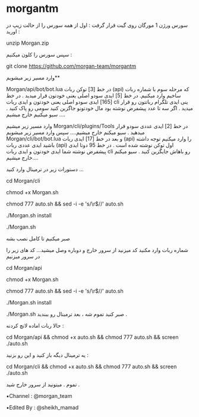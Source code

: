 # morgantm

سورس ورژن 1 مورگان روی گیت قرار گرفت
:
اول از همه سورس را از حالت زیپ در اورید :

unzip Morgan.zip

 سپس سورس را کلون میکنیم :
 
git clone https://github.com/morgan-team/morgantm

 وارد مسیر زیر میشویم**
 
Morgan/api/bot/bot.lua
در خط [3] توکن ربات (api) که مرحله سوم با شماره ربات ساخیم وارد میکنیم.
در خط [5] ایدی سودو اصلی یعنی خودتون قرار میدید .
در خط [165] ایدی سودو اصلی یعنی خودتون و ایدی ربات cli ینی ایدی تلگرام رباتتون رو قرار میدید . اگر سه تا عدد پیشفرض نوشته بود مال خودتونو جاگزین کنید سومی رو پاک کنید .
سیو میکنیم‌ خارج میشیم‌ ....

 وارد مسیر زیر میشیم‌
Morgan/cli/plugins/Tools
در خط [2] ایدی عددی سودو قرار میدهید .
سیو میکنم‌ خارج میشیم‌....
سپس وارد مسیر زیر میشویم 
Morgan/cli/bot/bot.lua
و بعد در خط [17] ایدی ربات (api) را وارد میکنیم توجه داشته باشید ایدی عددی ربات (api) اول توکن نوشته شده است .
در خط 95 دوتا ایدی پیشفرض نوشته شما ایدی خودتون و ایدی ربات cli رو باهاش جایگزین کنید .
سیو میکنم‌ خارج میشیم‌....

 دستورات زیر در ترمینال وارد کنید ...
 
cd Morgan/cli

chmod +x Morgan.sh

chmod 777 auto.sh && sed -i -e 's/\r$//' auto.sh

./Morgan.sh install 

 ./Morgan.sh

صبر میکنیم تا کامل نصب بشه 

شماره ربات وارد مکنید کد میزنید‌
از سرور خارج و دوباره وصل میشید...
کد های زیر را در سرور میزنیم 

cd Morgan/api

chmod +x Morgan.sh

chmod 777 auto.sh && sed -i -e 's/\r$//' auto.sh

./Morgan.sh install

./Morgan.sh
صبر کنید تموم شه ، بعد ترمینال رو ببندید .



حالا ربات اماده لانچ کردنه :

cd Morgan/api && chmod +x auto.sh && chmod 777 auto.sh && screen ./auto.sh

یه ترمینال دیگه باز کنید و این رو بزنید : 

cd Morgan/cli && chmod +x auto.sh && chmod 777 auto.sh && screen ./auto.sh 

تموم . میتونید از سرور خارج شید .

▪️Channel : @morgan_team

▪️Edited By : @sheikh_mamad

